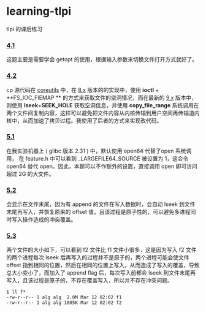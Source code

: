 # learning-tlpi
tlpi 的课后练习



### [4.1](chapter4/4.1.cpp)

这题主要是需要学会 getopt 的使用，根据输入参数来切换文件打开方式就好了。

### [4.2](chapter4/4.2.cpp)

cp 源代码在 [coreutils](https://github.com/coreutils/coreutils)
中，在 [8.x](https://github.com/coreutils/coreutils/blob/v8.32/src/cp.c) 版本的的实现中，使用 **ioctl** + **FS_IOC_FIEMAP
** 的方式来获取文件的空洞情况，而在最新的 [9.x](https://github.com/coreutils/coreutils/blob/v9.0/src/cp.c) 版本中，则使用
**lseek**+**SEEK_HOLE** 获取空洞信息，并使用 **copy_file_range**
系统调用在两个文件间复制内容，这样可以避免把文件内容从内核传输到用户空间再传输道内核中，从而加速了拷贝过程。我使用了后者的方式来实现改代码。

### [5.1](chapter/5.1.cpp)

在我实验机器上 ( glibc 版本 2.31 ) 中，默认使用 open64 代替了open 系统调用， 在 feature.h 中可以看到 _LARGEFILE64_SOURCE
被设置为 1，这会令 open64 替代 open。因此，本题可以不作额外的设置，直接调用 open 即可访问超过 2G 的大文件。

### [5.2](chapter/5.2.cpp)

会显示在文件末尾，因为有 append 的文件在写入数据时，会自动 lseek 到文件末尾再写入，并恢复原来的 offset
值，且该过程是原子性的，可以避免多进程同时写入操作造成的冲突覆盖。

### [5.3](chapter/5.3.cpp)

两个文件的大小如下，可以看到 f2 文件比 f1 文件小很多，这是因为写入 f2 文件的两个进程每次 lseek 后再写入的过程并不是原子的，两个进程可能会使文件
offset 指到相同的位置，然后在相同的位置上写入，从而造成了写入的覆盖，导致总大小变小了，而加入了 append flag 后，每次写入前都会
lseek 到文件末尾再写入，且该过程是原子的，不存在覆盖写入，所以并不存在冲突问题。

```shell
$ ll f*       
-rw-r--r-- 1 alg alg  2.0M Mar 12 02:02 f1
-rw-r--r-- 1 alg alg 1005K Mar 12 02:02 f2
```

